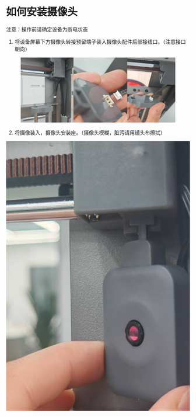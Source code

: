 # 如何安装摄像头

注意：操作前请确定设备为断电状态

1. 将设备屏幕下方摄像头转接预留端子装入摄像头配件后部接线口。（注意接口朝向）

<figure><img src="../../../.gitbook/assets/image (2).png" alt=""><figcaption></figcaption></figure>

2. 将摄像装入，摄像头安装座。（摄像头模糊，脏污请用镜头布擦拭）

![](<../../../.gitbook/assets/3 (12).png>)
